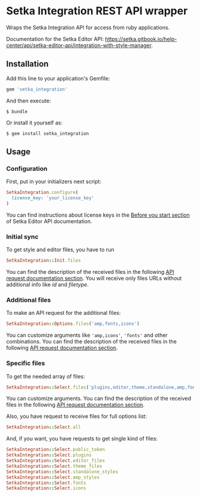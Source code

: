 # Setka Integration REST API wrapper

Wraps the Setka Integration API for access from ruby applications.

Documentation for the Setka Editor API: https://setka.gitbook.io/help-center/api/setka-editor-api/integration-with-style-manager.

## Installation

Add this line to your application's Gemfile:

```ruby
gem 'setka_integration'
```

And then execute:

    $ bundle

Or install it yourself as:

    $ gem install setka_integration

## Usage

### Configuration

First, put in your initializers next script:

```ruby
SetkaIntegration.configure(
  license_key: 'your_license_key'
)
```

You can find instructions about license keys in the [Before you start section](https://setka.gitbook.io/help-center/api/setka-editor-api/integration-with-style-manager#before-you-start) of Setka Editor API documentation.

### Initial sync

To get style and editor files, you have to run

```ruby
SetkaIntegration::Init.files
```

You can find the description of the received files in the following [API request documentation section](https://setka.gitbook.io/help-center/api/setka-editor-api/integration-with-style-manager/initial-sync-receiving-setka-editor-files-to-connect-them-to-your-cms#h_1dfb3c92-7fdf-4a99-9717-80012f124e89). You will receive only files URLs without additional info like *id* and *filetype*.

### Additional files

To make an API request for the additional files:

```ruby
SetkaIntegration::Options.files('amp,fonts,icons')
```

You can customize arguments like `'amp,icons'`, `'fonts'` and other combinations. You can find the description of the received files in the following [API request documentation section](https://setka.gitbook.io/help-center/api/setka-editor-api/integration-with-style-manager/initial-sync-receiving-setka-editor-files-to-connect-them-to-your-cms#description-of-a-received-array-of-files).

### Specific files

To get the needed array of files:

```ruby
SetkaIntegration::Select.files('plugins,editor,theme,standalone,amp,fonts,icons')
```

You can customize arguments. You can find the description of the received files in the following [API request documentation section](https://setka.gitbook.io/help-center/api/setka-editor-api/integration-with-style-manager/initial-sync-receiving-setka-editor-files-to-connect-them-to-your-cms#list-of-available-files).

Also, you have request to receive files for full options list:

```ruby
SetkaIntegration::Select.all
```

And, if you want, you have requests to get single kind of files:

```ruby
SetkaIntegration::Select.public_token
SetkaIntegration::Select.plugins
SetkaIntegration::Select.editor_files
SetkaIntegration::Select.theme_files
SetkaIntegration::Select.standalone_styles
SetkaIntegration::Select.amp_styles
SetkaIntegration::Select.fonts
SetkaIntegration::Select.icons
```
